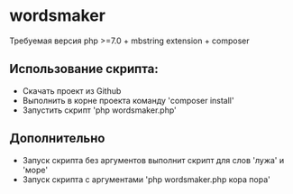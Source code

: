 # wordsmaker

Требуемая версия php >=7.0 + mbstring extension + composer

## Использование скрипта:
* Скачать проект из  Github
* Выполнить в корне проекта команду 'composer install'
* Запустить скрипт 'php wordsmaker.php'

## Дополнительно
* Запуск скрипта без аргументов выполнит скрипт для слов 'лужа' и 'море'
* Запуск скрипта с аргументами 'php wordsmaker.php кора пора'